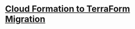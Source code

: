 # [Cloud Formation to TerraForm Migration](https://medium.com/@DiggerHQ/points-to-remember-while-migrating-from-cloud-formation-to-terraform-4f896b94a4e3)
